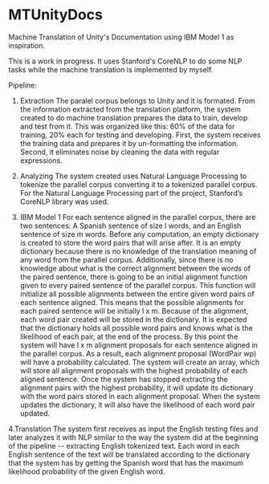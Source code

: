 # MTUnityDocs
Machine Translation of Unity's Documentation using IBM Model 1 as inspiration. 

This is a work in progress. It uses Stanford's CoreNLP to do some NLP tasks while the machine translation is implemented by myself. 

Pipeline:
1. Extraction
The paralel corpus belongs to Unity and it is formated.
From the information extracted from the translation platform, the system created to do machine translation prepares the data to train, develop and test from it. 
This was organized like this: 60% of the data for training, 20% each for testing and developing. First, the system receives the training data and prepares it by un-formatting the information. 
Second, it eliminates noise by cleaning the data with regular expressions.

2. Analyzing
The system created uses Natural Language Processing to tokenize the parallel corpus converting it to a tokenized parallel corpus. 
For the Natural Language Processing part of the project, Stanford’s CoreNLP library was used.  

3. IBM Model 1
For each sentence aligned in the parallel corpus, there are two sentences: A Spanish sentence of size l words, and an English sentence of size m words. Before any computation, an empty dictionary is created to store the word pairs that will arise after. 
It is an empty dictionary because there is no knowledge of the translation meaning of any word from the parallel corpus.
Additionally, since there is no knowledge about what is the correct alignment between the words of the paired sentence, there is going to be an initial alignment function given to every paired sentence of the parallel corpus. 
This function will initialize all possible alignments between the entire given word pairs of each sentence aligned. This means that the possible alignments for each paired sentence will be initially l x m. 
Because of the alignment, each word pair created will be stored in the dictionary. It is expected that the dictionary holds all possible word pairs and knows what is the likelihood of each pair, at the end of the process.
By this point the system will have l x m alignment proposals for each sentence aligned in the parallel corpus. 
As a result, each alignment proposal (WordPair wp) will have a probability calculated. The system will create an array, which will store all alignment proposals with the highest probability of each aligned sentence. 
Once the system has stopped extracting the alignment pairs with the highest probability, it will update its dictionary with the word pairs stored in each alignment proposal. 
When the system updates the dictionary, it will also have the likelihood of each word pair updated.

4.Translation
The system first receives as input the English testing files and later analyzes it with NLP similar to the way the system did at the beginning of the pipeline -- extracting English tokenized text. 
 Each word in each English sentence of the text will be translated according to the dictionary that the system has by getting the Spanish word that has the maximum likelihood probability of the given English word. 
